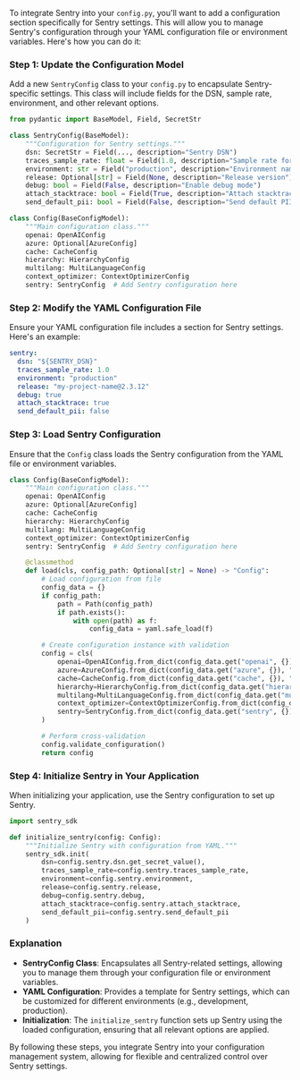 To integrate Sentry into your `config.py`, you'll want to add a configuration section specifically for Sentry settings. This will allow you to manage Sentry's configuration through your YAML configuration file or environment variables. Here's how you can do it:

### Step 1: Update the Configuration Model

Add a new `SentryConfig` class to your `config.py` to encapsulate Sentry-specific settings. This class will include fields for the DSN, sample rate, environment, and other relevant options.

```python
from pydantic import BaseModel, Field, SecretStr

class SentryConfig(BaseModel):
    """Configuration for Sentry settings."""
    dsn: SecretStr = Field(..., description="Sentry DSN")
    traces_sample_rate: float = Field(1.0, description="Sample rate for tracing")
    environment: str = Field("production", description="Environment name")
    release: Optional[str] = Field(None, description="Release version")
    debug: bool = Field(False, description="Enable debug mode")
    attach_stacktrace: bool = Field(True, description="Attach stacktrace to events")
    send_default_pii: bool = Field(False, description="Send default PII")

class Config(BaseConfigModel):
    """Main configuration class."""
    openai: OpenAIConfig
    azure: Optional[AzureConfig]
    cache: CacheConfig
    hierarchy: HierarchyConfig
    multilang: MultiLanguageConfig
    context_optimizer: ContextOptimizerConfig
    sentry: SentryConfig  # Add Sentry configuration here
```

### Step 2: Modify the YAML Configuration File

Ensure your YAML configuration file includes a section for Sentry settings. Here's an example:

```yaml
sentry:
  dsn: "${SENTRY_DSN}"
  traces_sample_rate: 1.0
  environment: "production"
  release: "my-project-name@2.3.12"
  debug: true
  attach_stacktrace: true
  send_default_pii: false
```

### Step 3: Load Sentry Configuration

Ensure that the `Config` class loads the Sentry configuration from the YAML file or environment variables.

```python
class Config(BaseConfigModel):
    """Main configuration class."""
    openai: OpenAIConfig
    azure: Optional[AzureConfig]
    cache: CacheConfig
    hierarchy: HierarchyConfig
    multilang: MultiLanguageConfig
    context_optimizer: ContextOptimizerConfig
    sentry: SentryConfig  # Add Sentry configuration here

    @classmethod
    def load(cls, config_path: Optional[str] = None) -> "Config":
        # Load configuration from file
        config_data = {}
        if config_path:
            path = Path(config_path)
            if path.exists():
                with open(path) as f:
                    config_data = yaml.safe_load(f)

        # Create configuration instance with validation
        config = cls(
            openai=OpenAIConfig.from_dict(config_data.get("openai", {}), "OPENAI_"),
            azure=AzureConfig.from_dict(config_data.get("azure", {}), "AZURE_") if config_data.get("azure") else None,
            cache=CacheConfig.from_dict(config_data.get("cache", {}), "CACHE_"),
            hierarchy=HierarchyConfig.from_dict(config_data.get("hierarchy", {}), "HIERARCHY_"),
            multilang=MultiLanguageConfig.from_dict(config_data.get("multilang", {}), "MULTILANG_"),
            context_optimizer=ContextOptimizerConfig.from_dict(config_data.get("context_optimizer", {}), "CONTEXT_OPTIMIZER_"),
            sentry=SentryConfig.from_dict(config_data.get("sentry", {}), "SENTRY_")
        )

        # Perform cross-validation
        config.validate_configuration()
        return config
```

### Step 4: Initialize Sentry in Your Application

When initializing your application, use the Sentry configuration to set up Sentry.

```python
import sentry_sdk

def initialize_sentry(config: Config):
    """Initialize Sentry with configuration from YAML."""
    sentry_sdk.init(
        dsn=config.sentry.dsn.get_secret_value(),
        traces_sample_rate=config.sentry.traces_sample_rate,
        environment=config.sentry.environment,
        release=config.sentry.release,
        debug=config.sentry.debug,
        attach_stacktrace=config.sentry.attach_stacktrace,
        send_default_pii=config.sentry.send_default_pii
    )
```

### Explanation

- **SentryConfig Class**: Encapsulates all Sentry-related settings, allowing you to manage them through your configuration file or environment variables.
- **YAML Configuration**: Provides a template for Sentry settings, which can be customized for different environments (e.g., development, production).
- **Initialization**: The `initialize_sentry` function sets up Sentry using the loaded configuration, ensuring that all relevant options are applied.

By following these steps, you integrate Sentry into your configuration management system, allowing for flexible and centralized control over Sentry settings.